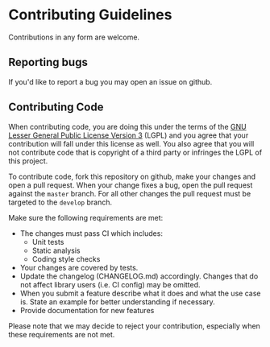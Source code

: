 # Contributing Guidelines

Contributions in any form are welcome. 

## Reporting bugs

If you'd like to report a bug you may open an issue on github.

## Contributing Code

When contributing code, you are doing this under the terms of the
[GNU Lesser General Public License Version 3](http://www.gnu.org/licenses/lgpl-3.0.html) (LGPL) and you
agree that your contribution will fall under this license as well. You also agree that you
will not contribute code that is copyright of a third party or infringes the LGPL of this project.

To contribute code, fork this repository on github, make your changes and open a pull request.
When your change fixes a bug, open the pull request against the `master` branch. For all other changes
the pull request must be targeted to the `develop` branch.

Make sure the following requirements are met:

 - The changes must pass CI which includes:
    - Unit tests
    - Static analysis
    - Coding style checks
 - Your changes are covered by tests.
 - Update the changelog (CHANGELOG.md) accordingly. Changes that do not
   affect library users (i.e. CI config) may be omitted.
 - When you submit a feature describe what it does and what
   the use case is. State an example for better understanding
   if necessary.
 - Provide documentation for new features
  
Please note that we may decide to reject your contribution, especially when
these requirements are not met.
